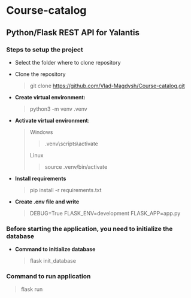 # Course-catalog
## Python/Flask REST API for Yalantis
### Steps to setup the project
- Select the folder where to clone repository
- Clone the repository 
  >git clone https://github.com/Vlad-Magdysh/Course-catalog.git
- **Create virtual environment:** 
  >python3 -m venv .venv
- **Activate virtual environment**: 
  >Windows 
  >>.venv\scripts\activate
  >
  >Linux 
  >>source .venv/bin/activate
  
- **Install requirements**
  >pip install -r requirements.txt
  
- **Create .env file and write**
  > DEBUG=True 
  > FLASK_ENV=development 
  > FLASK_APP=app.py
   
### Before starting the application, you need to initialize the database
- **Command to initialize database**
  >flask init_database
  
### Command to run application
  > flask run